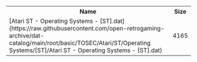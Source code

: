 <table>
<tr><th>Name</th><th>Size</th></tr>
<tr><td>
[Atari ST - Operating Systems - [ST].dat](https://raw.githubusercontent.com/open-retrogaming-archive/dat-catalog/main/root/basic/TOSEC/Atari/ST/Operating Systems/[ST]/Atari ST - Operating Systems - [ST].dat)
</td><td>4165</td></tr>
</table>
